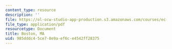 ```yaml
---
content_type: resource
description: ''
file: https://ol-ocw-studio-app-production.s3.amazonaws.com/courses/ec-s07-photovoltaic-solar-energy-systems-fall-2004/985dddc45ce78e9aef6ce4542ff28375_MITEC_S07F04_boston_ma.pdf
file_type: application/pdf
resourcetype: Document
title: Boston, MA
uid: 985dddc4-5ce7-8e9a-ef6c-e4542ff28375
---
```

